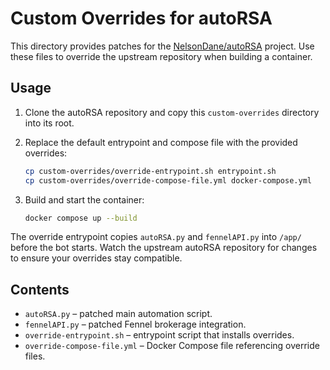 # Custom Overrides for autoRSA

This directory provides patches for the [NelsonDane/autoRSA](https://github.com/NelsonDane/autoRSA) project. Use these files to override the upstream repository when building a container.

## Usage

1. Clone the autoRSA repository and copy this `custom-overrides` directory into its root.
2. Replace the default entrypoint and compose file with the provided overrides:

   ```bash
   cp custom-overrides/override-entrypoint.sh entrypoint.sh
   cp custom-overrides/override-compose-file.yml docker-compose.yml
   ```

3. Build and start the container:

   ```bash
   docker compose up --build
   ```

The override entrypoint copies `autoRSA.py` and `fennelAPI.py` into `/app/` before the bot starts. Watch the upstream autoRSA repository for changes to ensure your overrides stay compatible.

## Contents

- `autoRSA.py` – patched main automation script.
- `fennelAPI.py` – patched Fennel brokerage integration.
- `override-entrypoint.sh` – entrypoint script that installs overrides.
- `override-compose-file.yml` – Docker Compose file referencing override files.
